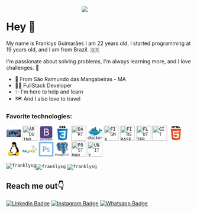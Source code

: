 <img align="right" src="https://github.com/josepholiveira/josepholiveira/blob/master/images/illustration.png" width="300"/>

# Hey 👋

My name is Franklys Guimarães I am 22 years old, I started programming at 19 years old, and I am from Brazil. 🇧🇷 


I'm passionate about solving problems, I'm always learning more, and I love challenges. 🚀

- 📌 From São Raimundo das Mangabeiras - MA
- 👨‍💻 FullStack Developer
- ✨ I'm here to help and learn
- 🗺️ And I also love to travel

### Favorite technologies:
<p align="left">
<code><img src="https://raw.githubusercontent.com/devicons/devicon/master/icons/php/php-original.svg" title="PHP" width="40" height="40"/></code>
<code><img src="https://cdn.worldvectorlogo.com/logos/arduino-1.svg" title="ARDUINO" width="40" height="40"/></code>
<code><img src="https://raw.githubusercontent.com/devicons/devicon/master/icons/bootstrap/bootstrap-plain-wordmark.svg" title="BOOTSTRAP" width="40" height="40"/></code>
<code><img src="https://raw.githubusercontent.com/devicons/devicon/master/icons/css3/css3-original-wordmark.svg" title="CSS3" width="40" height="40"/></code>
<code><img src="https://www.vectorlogo.zone/logos/dartlang/dartlang-icon.svg" title="DART" width="40" height="40"/></code>
<code><img src="https://raw.githubusercontent.com/devicons/devicon/master/icons/docker/docker-original-wordmark.svg" title="DOCKER" width="40" height="40"/></code>
<code><img src="https://www.vectorlogo.zone/logos/figma/figma-icon.svg" title="FIGMA" width="40" height="40"/></code>
<code><img src="https://www.vectorlogo.zone/logos/firebase/firebase-icon.svg" title="FIREBASE" width="40" height="40"/></code>
<code><img src="https://www.vectorlogo.zone/logos/flutterio/flutterio-icon.svg" title="FLUTTER" width="40" height="40"/></code>
<code><img src="https://www.vectorlogo.zone/logos/git-scm/git-scm-icon.svg" title="GIT" width="40" height="40"/></code>
<code><img src="https://raw.githubusercontent.com/devicons/devicon/master/icons/html5/html5-original-wordmark.svg" title="HTML5" width="40" height="40"/></code>
<code><img src="https://raw.githubusercontent.com/devicons/devicon/master/icons/linux/linux-original.svg" title="LINUX" width="40" height="40"/></code>
<code><img src="https://raw.githubusercontent.com/devicons/devicon/master/icons/mysql/mysql-original-wordmark.svg" title="MYSQL" width="40" height="40"/></code>
<code><img src="https://raw.githubusercontent.com/devicons/devicon/master/icons/photoshop/photoshop-line.svg" title="PHOTOSHOP" width="40" height="40"/></code>
<code><img src="https://raw.githubusercontent.com/devicons/devicon/master/icons/postgresql/postgresql-original-wordmark.svg" title="POSTGRESQL" width="40" height="40"/></code>
<code><img src="https://www.vectorlogo.zone/logos/getpostman/getpostman-icon.svg" title="POSTMAN" width="40" height="40"/></code>
<code><img src="https://www.vectorlogo.zone/logos/unity3d/unity3d-icon.svg" title="UNITY" width="40" height="40"/></code>
</p>

<p align="left">
<code><img align="left" src="https://github-readme-stats.vercel.app/api/top-langs?username=franklysg&show_icons=true&locale=en&layout=compact" alt="franklysg" /></code>
<code><img align="center" src="https://github-readme-stats.vercel.app/api?username=franklysg&show_icons=true&locale=en" alt="franklysg" /></code>
<code><img align="center" src="https://github-readme-streak-stats.herokuapp.com/?user=franklysg&" alt="franklysg" /></code>
</p>

## Reach me out👇
[![Linkedin Badge](https://img.shields.io/badge/likedin-Franklys_Guimar%C3%A3es-2021?style=flat-square&logo=Linkedin&logoColor=white&link=https://www.linkedin.com/in/franklys-guimar%C3%A3es-3b9982169/)](https://www.linkedin.com/in/franklys-guimar%C3%A3es-3b9982169/) [![Instagram Badge](https://img.shields.io/badge/instagram-franklysg-2021?style=flat-square&logo=Instagram&logoColor=white&link=https://www.instagram.com/franklysg/)](https://www.instagram.com/franklysg/) [![Whatsapp Badge](https://img.shields.io/badge/whatsapp-franklysg-2021?style=flat-square&logo=whatsapp&logoColor=white&link=https://wa.me/5599984536274)](https://wa.me/5599984536274)
